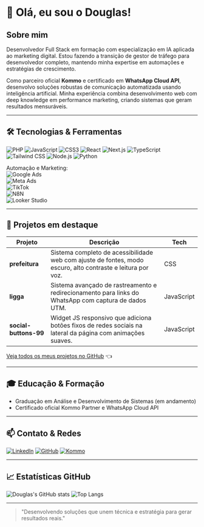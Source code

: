 # 👋 Olá, eu sou o Douglas!

## Sobre mim
Desenvolvedor Full Stack em formação com especialização em IA aplicada ao marketing digital. Estou fazendo a transição de gestor de tráfego para desenvolvedor completo, mantendo minha expertise em automações e estratégias de crescimento.

Como parceiro oficial **Kommo** e certificado em **WhatsApp Cloud API**, desenvolvo soluções robustas de comunicação automatizada usando inteligência artificial. Minha experiência combina desenvolvimento web com deep knowledge em performance marketing, criando sistemas que geram resultados mensuráveis.

---

## 🛠️ Tecnologias & Ferramentas

![PHP](https://img.shields.io/badge/PHP-777BB4?style=for-the-badge&logo=php&logoColor=white)
![JavaScript](https://img.shields.io/badge/JavaScript-F7DF1E?style=for-the-badge&logo=javascript&logoColor=black)
![CSS3](https://img.shields.io/badge/CSS3-1572B6?style=for-the-badge&logo=css3)
![React](https://img.shields.io/badge/React-61DAFB?style=for-the-badge&logo=react&logoColor=black)
![Next.js](https://img.shields.io/badge/Next.js-000000?style=for-the-badge&logo=next.js&logoColor=white)
![TypeScript](https://img.shields.io/badge/TypeScript-3178C6?style=for-the-badge&logo=typescript&logoColor=white)
![Tailwind CSS](https://img.shields.io/badge/Tailwind_CSS-06B6D4?style=for-the-badge&logo=tailwind-css&logoColor=white)
![Node.js](https://img.shields.io/badge/Node.js-339933?style=for-the-badge&logo=node.js&logoColor=white)
![Python](https://img.shields.io/badge/Python-3776AB?style=for-the-badge&logo=python&logoColor=white)

Automação e Marketing:  
![Google Ads](https://img.shields.io/badge/Google_Ads-4285F4?style=for-the-badge&logo=google-ads&logoColor=white)  
![Meta Ads](https://img.shields.io/badge/Meta-1877F2?style=for-the-badge&logo=meta&logoColor=white)  
![TikTok](https://img.shields.io/badge/TikTok-000000?style=for-the-badge&logo=tiktok&logoColor=white)  
![N8N](https://img.shields.io/badge/N8N-000000?style=for-the-badge&logo=n8n&logoColor=white)  
![Looker Studio](https://img.shields.io/badge/Looker_Studio-F9AB00?style=for-the-badge&logo=googleanalytics&logoColor=white)

---

## 🚀 Projetos em destaque

| Projeto                       | Descrição                                                                                                    | Tech       |
|-------------------------------|--------------------------------------------------------------------------------------------------------------|------------|
| **prefeitura**                | Sistema completo de acessibilidade web com ajuste de fontes, modo escuro, alto contraste e leitura por voz. | CSS        |
| **ligga**                     | Sistema avançado de rastreamento e redirecionamento para links do WhatsApp com captura de dados UTM.         | JavaScript |
| **social-buttons-99**         | Widget JS responsivo que adiciona botões fixos de redes sociais na lateral da página com animações suaves. | JavaScript |

[Veja todos os meus projetos no GitHub](https://github.com/douglasmendescwb) 👈

---

## 🎓 Educação & Formação
- Graduação em Análise e Desenvolvimento de Sistemas (em andamento)
- Certificado oficial Kommo Partner e WhatsApp Cloud API

---

## 📫 Contato & Redes

[![LinkedIn](https://img.shields.io/badge/LinkedIn-Douglas-blue?style=for-the-badge&logo=linkedin&logoColor=white)](https://linkedin.com/in/douglasmendescwb)
[![GitHub](https://img.shields.io/badge/GitHub-Douglas-black?style=for-the-badge&logo=github&logoColor=white)](https://github.com/douglasmendescwb)
[![Kommo](https://img.shields.io/badge/Kommo-Parceiro-blue?style=for-the-badge&logo=kommo&logoColor=white)](https://wa.me/5541985368008)

---

## 📈 Estatísticas GitHub

![Douglas's GitHub stats](https://github-readme-stats.vercel.app/api?username=douglasmendescwb&show_icons=true&theme=dark&count_private=true)
![Top Langs](https://github-readme-stats.vercel.app/api/top-langs/?username=douglasmendescwb&layout=compact&theme=dark)

---

> "Desenvolvendo soluções que unem técnica e estratégia para gerar resultados reais."

